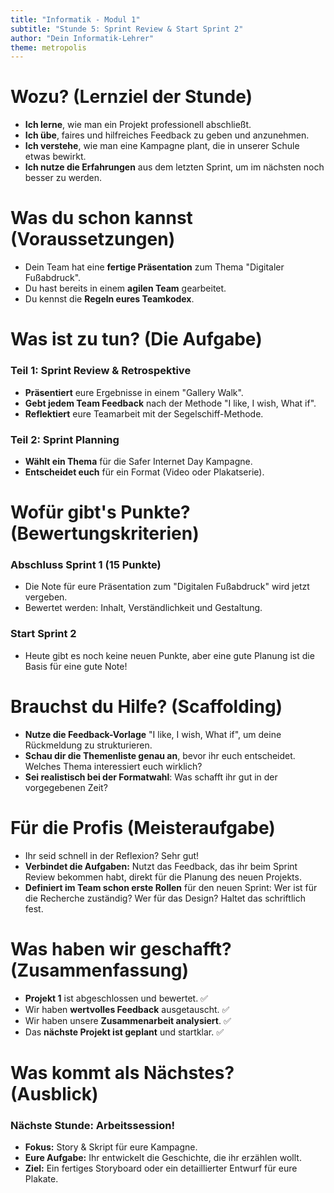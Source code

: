 ```yaml
---
title: "Informatik - Modul 1"
subtitle: "Stunde 5: Sprint Review & Start Sprint 2"
author: "Dein Informatik-Lehrer"
theme: metropolis
---
```


# Wozu? (Lernziel der Stunde)

*   **Ich lerne**, wie man ein Projekt professionell abschließt.
*   **Ich übe**, faires und hilfreiches Feedback zu geben und anzunehmen.
*   **Ich verstehe**, wie man eine Kampagne plant, die in unserer Schule etwas bewirkt.
*   **Ich nutze die Erfahrungen** aus dem letzten Sprint, um im nächsten noch besser zu werden.

# Was du schon kannst (Voraussetzungen)

*   Dein Team hat eine **fertige Präsentation** zum Thema "Digitaler Fußabdruck".
*   Du hast bereits in einem **agilen Team** gearbeitet.
*   Du kennst die **Regeln eures Teamkodex**.

# Was ist zu tun? (Die Aufgabe)

### Teil 1: Sprint Review & Retrospektive

*   **Präsentiert** eure Ergebnisse in einem "Gallery Walk".
*   **Gebt jedem Team Feedback** nach der Methode "I like, I wish, What if".
*   **Reflektiert** eure Teamarbeit mit der Segelschiff-Methode.

### Teil 2: Sprint Planning

*   **Wählt ein Thema** für die Safer Internet Day Kampagne.
*   **Entscheidet euch** für ein Format (Video oder Plakatserie).

# Wofür gibt's Punkte? (Bewertungskriterien)

### Abschluss Sprint 1 (15 Punkte)

*   Die Note für eure Präsentation zum "Digitalen Fußabdruck" wird jetzt vergeben.
*   Bewertet werden: Inhalt, Verständlichkeit und Gestaltung.

### Start Sprint 2

*   Heute gibt es noch keine neuen Punkte, aber eine gute Planung ist die Basis für eine gute Note!

# Brauchst du Hilfe? (Scaffolding)

*   **Nutze die Feedback-Vorlage** "I like, I wish, What if", um deine Rückmeldung zu strukturieren.
*   **Schau dir die Themenliste genau an**, bevor ihr euch entscheidet. Welches Thema interessiert euch wirklich?
*   **Sei realistisch bei der Formatwahl**: Was schafft ihr gut in der vorgegebenen Zeit?

# Für die Profis (Meisteraufgabe)

*   Ihr seid schnell in der Reflexion? Sehr gut!
*   **Verbindet die Aufgaben:** Nutzt das Feedback, das ihr beim Sprint Review bekommen habt, direkt für die Planung des neuen Projekts.
*   **Definiert im Team schon erste Rollen** für den neuen Sprint: Wer ist für die Recherche zuständig? Wer für das Design? Haltet das schriftlich fest.

# Was haben wir geschafft? (Zusammenfassung)

*   **Projekt 1** ist abgeschlossen und bewertet. ✅
*   Wir haben **wertvolles Feedback** ausgetauscht. ✅
*   Wir haben unsere **Zusammenarbeit analysiert**. ✅
*   Das **nächste Projekt ist geplant** und startklar. ✅

# Was kommt als Nächstes? (Ausblick)

### Nächste Stunde: Arbeitssession!

*   **Fokus:** Story & Skript für eure Kampagne.
*   **Eure Aufgabe:** Ihr entwickelt die Geschichte, die ihr erzählen wollt.
*   **Ziel:** Ein fertiges Storyboard oder ein detaillierter Entwurf für eure Plakate.


